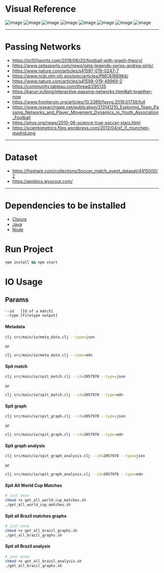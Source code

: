 # Visual Reference

![image](https://i0.wp.com/tsj101sports.com/wp-content/uploads/2018/06/ateamsstrate.png?w=1344&ssl=1)
![image](https://www.optasports.com/media/3988/pirlo-pass-map-sp-branded.png)
![image](https://media.springernature.com/full/springer-static/image/art%3A10.1038%2Fs41597-019-0247-7/MediaObjects/41597_2019_247_Fig6_HTML.png?as=webp)
![image](https://media.springernature.com/full/springer-static/image/art%3A10.1038%2Fs41598-019-49969-2/MediaObjects/41598_2019_49969_Fig1_HTML.png?as=webp)
![image](https://pbs.twimg.com/media/DhCNEuaW4AAQT-Y.jpg)
![image](https://www.researchgate.net/profile/Bruno_Goncalves12/publication/313141210/figure/fig3/AS:456706820972546@1485898799477/Visual-representation-from-U17-match-analysis-Upper-panel-a-passing-network-nodes.png)
![image](https://scx2.b-cdn.net/gfx/news/hires/journal_pone_0010937_g005.jpg)
![image](https://scientometrics.files.wordpress.com/2012/04/sf_l1_munchen-madrid.png)

---

# Passing Networks

- https://tsj101sports.com/2018/06/20/football-with-graph-theory/
- https://www.optasports.com/news/opta-legends-series-andrea-pirlo/
- https://www.nature.com/articles/s41597-019-0247-7
- https://www.ncbi.nlm.nih.gov/pmc/articles/PMC6186964/
- https://www.nature.com/articles/s41598-019-49969-2
- https://community.tableau.com/thread/295135
- https://karun.in/blog/interactive-passing-networks.html#all-together-now
- https://www.frontiersin.org/articles/10.3389/fpsyg.2019.01738/full
- https://www.researchgate.net/publication/313141210_Exploring_Team_Passing_Networks_and_Player_Movement_Dynamics_in_Youth_Association_Football
- https://phys.org/news/2010-06-science-true-soccer-stars.html
- https://scientometrics.files.wordpress.com/2012/04/sf_l1_munchen-madrid.png

---

# Dataset

- https://figshare.com/collections/Soccer_match_event_dataset/4415000/2
- https://apidocs.wyscout.com/

---

# Dependencies to be installed

- [Clojure](https://clojure.org/guides/getting_started)
- [Java](https://java.com/en/download/help/download_options.xml)
- [Node](https://nodejs.org/en/download/)

# Run Project
```sh
npm install && npm start
```

# IO Usage

## Params
```sh
--id   [Id of a match]
--type [Filetype output]
```

#### Metadata
```sh
clj src/main/io/meta_data.clj --type=json
```
or
```sh
clj src/main/io/meta_data.clj --type=edn
```

#### Spit match
```sh
clj src/main/io/spit_match.clj --id=2057978 --type=json
```
or
```sh
clj src/main/io/spit_match.clj --id=2057978 --type=edn
```

#### Spit graph
```sh
clj src/main/io/spit_graph.clj --id=2057978 --type=json
```
or
```sh
clj src/main/io/spit_graph.clj --id=2057978 --type=edn
```

#### Spit graph analysis
```sh
clj src/main/io/spit_graph_analysis.clj --id=2057978 --type=json
```
or
```sh
clj src/main/io/spit_graph_analysis.clj --id=2057978 --type=edn
```

#### Spit All World Cup Matches
```sh
# just once
chmod +x get_all_world_cup_matches.sh
./get_all_world_cup_matches.sh
```

#### Spit all Brazil matches graphs
```sh
# just once
chmod +x get_all_brazil_graphs.sh
./get_all_brazil_graphs.sh
```

#### Spit all Brazil analysis
```sh
# just once
chmod +x get_all_brazil_analysis.sh
./get_all_brazil_graphs.sh
```
